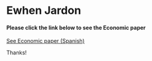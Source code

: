 <h1> Ewhen Jardon </h1>
<h4>Please click the link below to see the Economic paper</h4>
    <a href="https://ewhen.github.io/ewhenjardon.github.io/EnsayoM_JARDON_Ewhen_N43523341.pdf"> See Economic paper (Spanish)</a>
<p> Thanks! </p>
